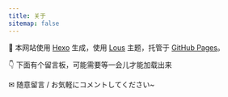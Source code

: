 ```yaml
---
title: 关于
sitemap: false
---
```


🔨 本网站使用 [Hexo](https://hexo.io/) 生成，使用 [Lous](https://github.com/liuxiaotian/hexo-theme-lous) 主题，托管于 [GitHub Pages](https://pages.github.com/)。

👇 下面有个留言板，可能需要等一会儿才能加载出来

✉ 随意留言 / お気軽にコメントしてください~
